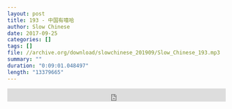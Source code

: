 ```yaml
---
layout: post
title: 193 - 中国有嘻哈
author: Slow Chinese
date: 2017-09-25
categories: []
tags: []
file: //archive.org/download/slowchinese_201909/Slow_Chinese_193.mp3
summary: ""
duration: "0:09:01.048497"
length: "13379665"
---
```


<iframe src="https://archive.org/embed/slowchinese_201909/Slow_Chinese_193.mp3" width="500" height="30" frameborder="0" webkitallowfullscreen="true" mozallowfullscreen="true" allowfullscreen></iframe>
